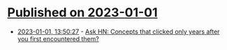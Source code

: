 # [Published on 2023-01-01](index.md)

* [2023-01-01, 13:50:27](https://news.ycombinator.com/item?id=34206219) - [Ask HN: Concepts that clicked only years after you first encountered them?](https://news.ycombinator.com/item?id=34206219)
